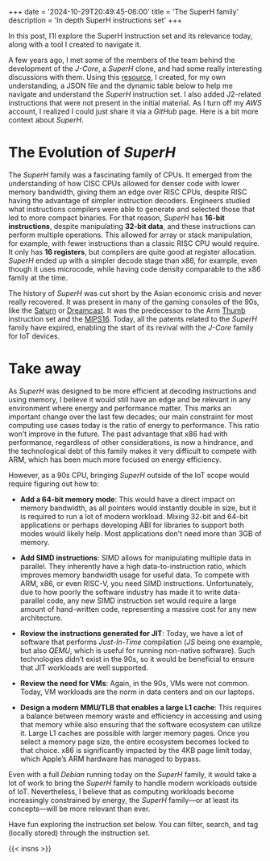 +++
date = '2024-10-29T20:49:45-06:00'
title = 'The SuperH family'
description = 'In depth SuperH instructions set'
+++

In this post, I’ll explore the SuperH instruction set and its relevance today, along with a tool I created to navigate it.

A few years ago, I met some of the members of the team behind the development of the _J-Core_, a _SuperH_ clone, and had some really interesting discussions with them. Using this [resource](http://www.shared-ptr.com/sh_insns.html), I created, for my own understanding, a JSON file and the dynamic table below to help me navigate and understand the _SuperH_ instruction set. I also added J2-related instructions that were not present in the initial material. As I turn off my _AWS_ account, I realized I could just share it via a _GitHub_ page. Here is a bit more context about _SuperH_.

# The Evolution of _SuperH_

The _SuperH_ family was a fascinating family of CPUs. It emerged from the understanding of how CISC CPUs allowed for denser code with lower memory bandwidth, giving them an edge over RISC CPUs, despite RISC having the advantage of simpler instruction decoders. Engineers studied what instructions compilers were able to generate and selected those that led to more compact binaries. For that reason, _SuperH_ has **16-bit instructions**, despite manipulating **32-bit data**, and these instructions can perform multiple operations. This allowed for array or stack manipulation, for example, with fewer instructions than a classic RISC CPU would require. It only has **16 registers**, but compilers are quite good at register allocation. _SuperH_ ended up with a simpler decode stage than x86, for example, even though it uses microcode, while having code density comparable to the x86 family at the time.

The history of _SuperH_ was cut short by the Asian economic crisis and never really recovered. It was present in many of the gaming consoles of the 90s, like the [Saturn](https://en.wikipedia.org/wiki/Sega_Saturn) or [Dreamcast](https://en.wikipedia.org/wiki/Dreamcast). It was the predecessor to the Arm [Thumb](https://en.wikipedia.org/wiki/ARM_architecture#Thumb) instruction set and the [MIPS16](https://en.wikipedia.org/wiki/MIPS_architecture). Today, all the patents related to the _SuperH_ family have expired, enabling the start of its revival with the _J-Core_ family for IoT devices.

# Take away

As _SuperH_ was designed to be more efficient at decoding instructions and using memory, I believe it would still have an edge and be relevant in any environment where energy and performance matter. This marks an important change over the last few decades; our main constraint for most computing use cases today is the ratio of energy to performance. This ratio won’t improve in the future. The past advantage that x86 had with performance, regardless of other considerations, is now a hindrance, and the technological debt of this family makes it very difficult to compete with ARM, which has been much more focused on energy efficiency.

However, as a 90s CPU, bringing _SuperH_ outside of the IoT scope would require figuring out how to:

- **Add a 64-bit memory mode**: This would have a direct impact on memory bandwidth, as all pointers would instantly double in size, but it is required to run a lot of modern workload. Mixing 32-bit and 64-bit applications or perhaps developing ABI for libraries to support both modes would likely help. Most applications don't need more than 3GB of memory.

- **Add SIMD instructions**: SIMD allows for manipulating multiple data in parallel. They inherently have a high data-to-instruction ratio, which improves memory bandwidth usage for useful data. To compete with ARM, x86, or even RISC-V, you need SIMD instructions. Unfortunately, due to how poorly the software industry has made it to write data-parallel code, any new SIMD instruction set would require a large amount of hand-written code, representing a massive cost for any new architecture.

- **Review the instructions generated for JIT**: Today, we have a lot of software that performs _Just-In-Time_ compilation (_JS_ being one example, but also _QEMU_, which is useful for running non-native software). Such technologies didn’t exist in the 90s, so it would be beneficial to ensure that JIT workloads are well supported.

- **Review the need for VMs**: Again, in the 90s, VMs were not common. Today, VM workloads are the norm in data centers and on our laptops.

- **Design a modern MMU/TLB that enables a large L1 cache**: This requires a balance between memory waste and efficiency in accessing and using that memory while also ensuring that the software ecosystem can utilize it. Large L1 caches are possible with larger memory pages. Once you select a memory page size, the entire ecosystem becomes locked to that choice. x86 is significantly impacted by the 4KB page limit today, which Apple’s ARM hardware has managed to bypass.

Even with a full _Debian_ running today on the _SuperH_ family, it would take a lot of work to bring the _SuperH_ family to handle modern workloads outside of IoT. Nevertheless, I believe that as computing workloads become increasingly constrained by energy, the _SuperH_ family—or at least its concepts—will be more relevant than ever.

Have fun exploring the instruction set below. You can filter, search, and tag (locally stored) through the instruction set.

{{< insns >}}
